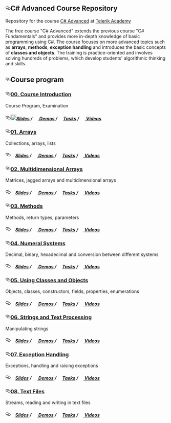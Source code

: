 <article class="markdown-body entry-content" itemprop="text"><h1><a id="user-content-c-advanced-course-repository" class="anchor" href="#c-advanced-course-repository" aria-hidden="true"><svg aria-hidden="true" class="octicon octicon-link" height="16" version="1.1" viewBox="0 0 16 16" width="16"><path fill-rule="evenodd" d="M4 9h1v1H4c-1.5 0-3-1.69-3-3.5S2.55 3 4 3h4c1.45 0 3 1.69 3 3.5 0 1.41-.91 2.72-2 3.25V8.59c.58-.45 1-1.27 1-2.09C10 5.22 8.98 4 8 4H4c-.98 0-2 1.22-2 2.5S3 9 4 9zm9-3h-1v1h1c1 0 2 1.22 2 2.5S13.98 12 13 12H9c-.98 0-2-1.22-2-2.5 0-.83.42-1.64 1-2.09V6.25c-1.09.53-2 1.84-2 3.25C6 11.31 7.55 13 9 13h4c1.45 0 3-1.69 3-3.5S14.5 6 13 6z"></path></svg></a>C# Advanced Course Repository</h1>

<p>Repository for the course <a href="http://telerikacademy.com/Courses/Courses/Details/331">C# Advanced</a> at <a href="http://telerikacademy.com">Telerik Academy</a></p>

<p>The free course "C# Advanced" extends the previous course "C# Fundamentals" and provides more in-depth knowledge of basic programming using C#. The course focuses on more advanced topics such as <strong>arrays</strong>, <strong>methods</strong>, <strong>exception handling</strong> and introduces the basic concepts of <strong>classes and objects</strong>.
The training is practice-oriented and involves solving hundreds of problems, which develop students' algorithmic thinking and skills.</p>

<h2><a id="user-content-course-program" class="anchor" href="#course-program" aria-hidden="true"><svg aria-hidden="true" class="octicon octicon-link" height="16" version="1.1" viewBox="0 0 16 16" width="16"><path fill-rule="evenodd" d="M4 9h1v1H4c-1.5 0-3-1.69-3-3.5S2.55 3 4 3h4c1.45 0 3 1.69 3 3.5 0 1.41-.91 2.72-2 3.25V8.59c.58-.45 1-1.27 1-2.09C10 5.22 8.98 4 8 4H4c-.98 0-2 1.22-2 2.5S3 9 4 9zm9-3h-1v1h1c1 0 2 1.22 2 2.5S13.98 12 13 12H9c-.98 0-2-1.22-2-2.5 0-.83.42-1.64 1-2.09V6.25c-1.09.53-2 1.84-2 3.25C6 11.31 7.55 13 9 13h4c1.45 0 3-1.69 3-3.5S14.5 6 13 6z"></path></svg></a>Course program</h2>

<h3><a id="user-content-00-course-introduction" class="anchor" href="#00-course-introduction" aria-hidden="true"><svg aria-hidden="true" class="octicon octicon-link" height="16" version="1.1" viewBox="0 0 16 16" width="16"><path fill-rule="evenodd" d="M4 9h1v1H4c-1.5 0-3-1.69-3-3.5S2.55 3 4 3h4c1.45 0 3 1.69 3 3.5 0 1.41-.91 2.72-2 3.25V8.59c.58-.45 1-1.27 1-2.09C10 5.22 8.98 4 8 4H4c-.98 0-2 1.22-2 2.5S3 9 4 9zm9-3h-1v1h1c1 0 2 1.22 2 2.5S13.98 12 13 12H9c-.98 0-2-1.22-2-2.5 0-.83.42-1.64 1-2.09V6.25c-1.09.53-2 1.84-2 3.25C6 11.31 7.55 13 9 13h4c1.45 0 3-1.69 3-3.5S14.5 6 13 6z"></path></svg></a><a href="/TelerikAcademy/CSharp-Part-2/blob/master/Topics/00.%20Course-Intro">00. Course Introduction</a></h3>

<p>Course Program, Examination</p>

<h5><a id="user-content-slides---demos--tasks---videos" class="anchor" href="#slides---demos--tasks---videos" aria-hidden="true"><svg aria-hidden="true" class="octicon octicon-link" height="16" version="1.1" viewBox="0 0 16 16" width="16"><path fill-rule="evenodd" d="M4 9h1v1H4c-1.5 0-3-1.69-3-3.5S2.55 3 4 3h4c1.45 0 3 1.69 3 3.5 0 1.41-.91 2.72-2 3.25V8.59c.58-.45 1-1.27 1-2.09C10 5.22 8.98 4 8 4H4c-.98 0-2 1.22-2 2.5S3 9 4 9zm9-3h-1v1h1c1 0 2 1.22 2 2.5S13.98 12 13 12H9c-.98 0-2-1.22-2-2.5 0-.83.42-1.64 1-2.09V6.25c-1.09.53-2 1.84-2 3.25C6 11.31 7.55 13 9 13h4c1.45 0 3-1.69 3-3.5S14.5 6 13 6z"></path></svg></a><a href="https://rawgit.com/TelerikAcademy/CSharp-Part-2/master/Topics/00.%20Course-Intro/slides/index.html"><img src="https://raw.githubusercontent.com/TelerikAcademy/Common/master/icons/presentation.png" height="18" style="max-width:100%;">Slides</a> / <a href="https://github.com/TelerikAcademy/CSharp-Part-2/blob/master/Topics/00.%20Course-Intro/demos"><img src="https://raw.githubusercontent.com/TelerikAcademy/Common/master/icons/code.png" height="15" style="max-width:100%;"> Demos</a> / <a href="https://github.com/TelerikAcademy/CSharp-Part-2/blob/master/Topics/00.%20Course-Intro/homework"><img src="https://raw.githubusercontent.com/TelerikAcademy/Common/master/icons/homework.png" height="15" style="max-width:100%;">Tasks</a> / <a href="https://github.com/TelerikAcademy/CSharp-Part-2/blob/master/Topics/00.%20Course-Intro/VIDEOS.md"><img src="https://raw.githubusercontent.com/TelerikAcademy/Common/master/icons/video.png" height="15" style="max-width:100%;"> Videos</a></h5>

<h3><a id="user-content-01-arrays" class="anchor" href="#01-arrays" aria-hidden="true"><svg aria-hidden="true" class="octicon octicon-link" height="16" version="1.1" viewBox="0 0 16 16" width="16"><path fill-rule="evenodd" d="M4 9h1v1H4c-1.5 0-3-1.69-3-3.5S2.55 3 4 3h4c1.45 0 3 1.69 3 3.5 0 1.41-.91 2.72-2 3.25V8.59c.58-.45 1-1.27 1-2.09C10 5.22 8.98 4 8 4H4c-.98 0-2 1.22-2 2.5S3 9 4 9zm9-3h-1v1h1c1 0 2 1.22 2 2.5S13.98 12 13 12H9c-.98 0-2-1.22-2-2.5 0-.83.42-1.64 1-2.09V6.25c-1.09.53-2 1.84-2 3.25C6 11.31 7.55 13 9 13h4c1.45 0 3-1.69 3-3.5S14.5 6 13 6z"></path></svg></a><a href="https://github.com/TelerikAcademy/CSharp-Part-2/blob/master/Topics/01.%20Arrays">01. Arrays</a></h3>

<p>Collections, arrays, lists</p>

<h5><a id="user-content-slides---demos--tasks---videos-1" class="anchor" href="#slides---demos--tasks---videos-1" aria-hidden="true"><svg aria-hidden="true" class="octicon octicon-link" height="16" version="1.1" viewBox="0 0 16 16" width="16"><path fill-rule="evenodd" d="M4 9h1v1H4c-1.5 0-3-1.69-3-3.5S2.55 3 4 3h4c1.45 0 3 1.69 3 3.5 0 1.41-.91 2.72-2 3.25V8.59c.58-.45 1-1.27 1-2.09C10 5.22 8.98 4 8 4H4c-.98 0-2 1.22-2 2.5S3 9 4 9zm9-3h-1v1h1c1 0 2 1.22 2 2.5S13.98 12 13 12H9c-.98 0-2-1.22-2-2.5 0-.83.42-1.64 1-2.09V6.25c-1.09.53-2 1.84-2 3.25C6 11.31 7.55 13 9 13h4c1.45 0 3-1.69 3-3.5S14.5 6 13 6z"></path></svg></a><a href="https://rawgit.com/TelerikAcademy/CSharp-Part-2/master/Topics/01.%20Arrays/slides/index.html"><img src="https://raw.githubusercontent.com/TelerikAcademy/Common/master/icons/presentation.png" height="15" style="max-width:100%;">Slides</a> / <a href="https://github.com/TelerikAcademy/CSharp-Part-2/blob/master/Topics/01.%20Arrays/demos"><img src="https://raw.githubusercontent.com/TelerikAcademy/Common/master/icons/code.png" height="15" style="max-width:100%;"> Demos</a> / <a href="https://github.com/TelerikAcademy/CSharp-Part-2/blob/master/Topics/01.%20Arrays/homework"><img src="https://raw.githubusercontent.com/TelerikAcademy/Common/master/icons/homework.png" height="15" style="max-width:100%;">Tasks</a> / <a href="https://github.com/TelerikAcademy/CSharp-Part-2/blob/master/Topics/01.%20Arrays/VIDEOS.md"><img src="https://raw.githubusercontent.com/TelerikAcademy/Common/master/icons/video.png" height="13" style="max-width:100%;"> Videos</a></h5>

<h3><a id="user-content-02-multidimensional-arrays" class="anchor" href="#02-multidimensional-arrays" aria-hidden="true"><svg aria-hidden="true" class="octicon octicon-link" height="16" version="1.1" viewBox="0 0 16 16" width="16"><path fill-rule="evenodd" d="M4 9h1v1H4c-1.5 0-3-1.69-3-3.5S2.55 3 4 3h4c1.45 0 3 1.69 3 3.5 0 1.41-.91 2.72-2 3.25V8.59c.58-.45 1-1.27 1-2.09C10 5.22 8.98 4 8 4H4c-.98 0-2 1.22-2 2.5S3 9 4 9zm9-3h-1v1h1c1 0 2 1.22 2 2.5S13.98 12 13 12H9c-.98 0-2-1.22-2-2.5 0-.83.42-1.64 1-2.09V6.25c-1.09.53-2 1.84-2 3.25C6 11.31 7.55 13 9 13h4c1.45 0 3-1.69 3-3.5S14.5 6 13 6z"></path></svg></a><a href="https://github.com/TelerikAcademy/CSharp-Part-2/blob/master/Topics/02.%20Multidimensional-Arrays">02. Multidimensional Arrays</a></h3>

<p>Matrices, jagged arrays and multidimensional arrays</p>

<h5><a id="user-content-slides---demos--tasks---videos-2" class="anchor" href="#slides---demos--tasks---videos-2" aria-hidden="true"><svg aria-hidden="true" class="octicon octicon-link" height="16" version="1.1" viewBox="0 0 16 16" width="16"><path fill-rule="evenodd" d="M4 9h1v1H4c-1.5 0-3-1.69-3-3.5S2.55 3 4 3h4c1.45 0 3 1.69 3 3.5 0 1.41-.91 2.72-2 3.25V8.59c.58-.45 1-1.27 1-2.09C10 5.22 8.98 4 8 4H4c-.98 0-2 1.22-2 2.5S3 9 4 9zm9-3h-1v1h1c1 0 2 1.22 2 2.5S13.98 12 13 12H9c-.98 0-2-1.22-2-2.5 0-.83.42-1.64 1-2.09V6.25c-1.09.53-2 1.84-2 3.25C6 11.31 7.55 13 9 13h4c1.45 0 3-1.69 3-3.5S14.5 6 13 6z"></path></svg></a><a href="https://rawgit.com/TelerikAcademy/CSharp-Part-2/master/Topics/02.%20Multidimensional-Arrays/slides/index.html"><img src="https://raw.githubusercontent.com/TelerikAcademy/Common/master/icons/presentation.png" height="15" style="max-width:100%;">Slides</a> / <a href="/TelerikAcademy/CSharp-Part-2/blob/master/Topics/02.%20Multidimensional-Arrays/demos"><img src="https://raw.githubusercontent.com/TelerikAcademy/Common/master/icons/code.png" height="15" style="max-width:100%;"> Demos</a> / <a href="https://github.com/TelerikAcademy/CSharp-Part-2/blob/master/Topics/02.%20Multidimensional-Arrays/homework"><img src="https://raw.githubusercontent.com/TelerikAcademy/Common/master/icons/homework.png" height="15" style="max-width:100%;">Tasks</a> / <a href="https://github.com/TelerikAcademy/CSharp-Part-2/blob/master/Topics/02.%20Multidimensional-Arrays/VIDEOS.md"><img src="https://raw.githubusercontent.com/TelerikAcademy/Common/master/icons/video.png" height="13" style="max-width:100%;"> Videos</a></h5>

<h3><a id="user-content-03-methods" class="anchor" href="#03-methods" aria-hidden="true"><svg aria-hidden="true" class="octicon octicon-link" height="16" version="1.1" viewBox="0 0 16 16" width="16"><path fill-rule="evenodd" d="M4 9h1v1H4c-1.5 0-3-1.69-3-3.5S2.55 3 4 3h4c1.45 0 3 1.69 3 3.5 0 1.41-.91 2.72-2 3.25V8.59c.58-.45 1-1.27 1-2.09C10 5.22 8.98 4 8 4H4c-.98 0-2 1.22-2 2.5S3 9 4 9zm9-3h-1v1h1c1 0 2 1.22 2 2.5S13.98 12 13 12H9c-.98 0-2-1.22-2-2.5 0-.83.42-1.64 1-2.09V6.25c-1.09.53-2 1.84-2 3.25C6 11.31 7.55 13 9 13h4c1.45 0 3-1.69 3-3.5S14.5 6 13 6z"></path></svg></a><a href="https://github.com/TelerikAcademy/CSharp-Part-2/blob/master/Topics/03.%20Methods">03. Methods</a></h3>

<p>Methods, return types, parameters</p>

<h5><a id="user-content-slides---demos--tasks---videos-3" class="anchor" href="#slides---demos--tasks---videos-3" aria-hidden="true"><svg aria-hidden="true" class="octicon octicon-link" height="16" version="1.1" viewBox="0 0 16 16" width="16"><path fill-rule="evenodd" d="M4 9h1v1H4c-1.5 0-3-1.69-3-3.5S2.55 3 4 3h4c1.45 0 3 1.69 3 3.5 0 1.41-.91 2.72-2 3.25V8.59c.58-.45 1-1.27 1-2.09C10 5.22 8.98 4 8 4H4c-.98 0-2 1.22-2 2.5S3 9 4 9zm9-3h-1v1h1c1 0 2 1.22 2 2.5S13.98 12 13 12H9c-.98 0-2-1.22-2-2.5 0-.83.42-1.64 1-2.09V6.25c-1.09.53-2 1.84-2 3.25C6 11.31 7.55 13 9 13h4c1.45 0 3-1.69 3-3.5S14.5 6 13 6z"></path></svg></a><a href="https://rawgit.com/TelerikAcademy/CSharp-Part-2/master/Topics/03.%20Methods/slides/index.html"><img src="https://raw.githubusercontent.com/TelerikAcademy/Common/master/icons/presentation.png" height="15" style="max-width:100%;">Slides</a> / <a href="https://github.com/TelerikAcademy/CSharp-Part-2/blob/master/Topics/03.%20Methods/demos"><img src="https://raw.githubusercontent.com/TelerikAcademy/Common/master/icons/code.png" height="15" style="max-width:100%;"> Demos</a> / <a href="https://github.com/TelerikAcademy/CSharp-Part-2/blob/master/Topics/03.%20Methods/homework"><img src="https://raw.githubusercontent.com/TelerikAcademy/Common/master/icons/homework.png" height="15" style="max-width:100%;">Tasks</a> / <a href="https://github.com/TelerikAcademy/CSharp-Part-2/blob/master/Topics/03.%20Methods/VIDEOS.md"><img src="https://raw.githubusercontent.com/TelerikAcademy/Common/master/icons/video.png" height="13" style="max-width:100%;"> Videos</a></h5>

<h3><a id="user-content-04-numeral-systems" class="anchor" href="#04-numeral-systems" aria-hidden="true"><svg aria-hidden="true" class="octicon octicon-link" height="16" version="1.1" viewBox="0 0 16 16" width="16"><path fill-rule="evenodd" d="M4 9h1v1H4c-1.5 0-3-1.69-3-3.5S2.55 3 4 3h4c1.45 0 3 1.69 3 3.5 0 1.41-.91 2.72-2 3.25V8.59c.58-.45 1-1.27 1-2.09C10 5.22 8.98 4 8 4H4c-.98 0-2 1.22-2 2.5S3 9 4 9zm9-3h-1v1h1c1 0 2 1.22 2 2.5S13.98 12 13 12H9c-.98 0-2-1.22-2-2.5 0-.83.42-1.64 1-2.09V6.25c-1.09.53-2 1.84-2 3.25C6 11.31 7.55 13 9 13h4c1.45 0 3-1.69 3-3.5S14.5 6 13 6z"></path></svg></a><a href="/TelerikAcademy/CSharp-Part-2/blob/master/Topics/04.%20Numeral-Systems">04. Numeral Systems</a></h3>

<p>Decimal, binary, hexadecimal and conversion between different systems</p>

<h5><a id="user-content-slides---demos--tasks---videos-4" class="anchor" href="#slides---demos--tasks---videos-4" aria-hidden="true"><svg aria-hidden="true" class="octicon octicon-link" height="16" version="1.1" viewBox="0 0 16 16" width="16"><path fill-rule="evenodd" d="M4 9h1v1H4c-1.5 0-3-1.69-3-3.5S2.55 3 4 3h4c1.45 0 3 1.69 3 3.5 0 1.41-.91 2.72-2 3.25V8.59c.58-.45 1-1.27 1-2.09C10 5.22 8.98 4 8 4H4c-.98 0-2 1.22-2 2.5S3 9 4 9zm9-3h-1v1h1c1 0 2 1.22 2 2.5S13.98 12 13 12H9c-.98 0-2-1.22-2-2.5 0-.83.42-1.64 1-2.09V6.25c-1.09.53-2 1.84-2 3.25C6 11.31 7.55 13 9 13h4c1.45 0 3-1.69 3-3.5S14.5 6 13 6z"></path></svg></a><a href="https://rawgit.com/TelerikAcademy/CSharp-Part-2/master/Topics/04.%20Numeral-Systems/slides/index.html"><img src="https://raw.githubusercontent.com/TelerikAcademy/Common/master/icons/presentation.png" height="15" style="max-width:100%;">Slides</a> / <a href="https://github.com/TelerikAcademy/CSharp-Part-2/blob/master/Topics/04.%20Numeral-Systems/demos"><img src="https://raw.githubusercontent.com/TelerikAcademy/Common/master/icons/code.png" height="15" style="max-width:100%;"> Demos</a> / <a href="https://github.com/TelerikAcademy/CSharp-Part-2/blob/master/Topics/04.%20Numeral-Systems/homework"><img src="https://raw.githubusercontent.com/TelerikAcademy/Common/master/icons/homework.png" height="15" style="max-width:100%;">Tasks</a> / <a href="https://github.com/TelerikAcademy/CSharp-Part-2/blob/master/Topics/04.%20Numeral-Systems/VIDEOS.md"><img src="https://raw.githubusercontent.com/TelerikAcademy/Common/master/icons/video.png" height="13" style="max-width:100%;"> Videos</a></h5>

<h3><a id="user-content-05-using-classes-and-objects" class="anchor" href="#05-using-classes-and-objects" aria-hidden="true"><svg aria-hidden="true" class="octicon octicon-link" height="16" version="1.1" viewBox="0 0 16 16" width="16"><path fill-rule="evenodd" d="M4 9h1v1H4c-1.5 0-3-1.69-3-3.5S2.55 3 4 3h4c1.45 0 3 1.69 3 3.5 0 1.41-.91 2.72-2 3.25V8.59c.58-.45 1-1.27 1-2.09C10 5.22 8.98 4 8 4H4c-.98 0-2 1.22-2 2.5S3 9 4 9zm9-3h-1v1h1c1 0 2 1.22 2 2.5S13.98 12 13 12H9c-.98 0-2-1.22-2-2.5 0-.83.42-1.64 1-2.09V6.25c-1.09.53-2 1.84-2 3.25C6 11.31 7.55 13 9 13h4c1.45 0 3-1.69 3-3.5S14.5 6 13 6z"></path></svg></a><a href="https://github.com/TelerikAcademy/CSharp-Part-2/blob/master/Topics/05.%20Using-Classes-and-Objects">05. Using Classes and Objects</a></h3>

<p>Objects, classes, constructors, fields, properties, enumerations</p>

<h5><a id="user-content-slides---demos--tasks---videos-5" class="anchor" href="#slides---demos--tasks---videos-5" aria-hidden="true"><svg aria-hidden="true" class="octicon octicon-link" height="16" version="1.1" viewBox="0 0 16 16" width="16"><path fill-rule="evenodd" d="M4 9h1v1H4c-1.5 0-3-1.69-3-3.5S2.55 3 4 3h4c1.45 0 3 1.69 3 3.5 0 1.41-.91 2.72-2 3.25V8.59c.58-.45 1-1.27 1-2.09C10 5.22 8.98 4 8 4H4c-.98 0-2 1.22-2 2.5S3 9 4 9zm9-3h-1v1h1c1 0 2 1.22 2 2.5S13.98 12 13 12H9c-.98 0-2-1.22-2-2.5 0-.83.42-1.64 1-2.09V6.25c-1.09.53-2 1.84-2 3.25C6 11.31 7.55 13 9 13h4c1.45 0 3-1.69 3-3.5S14.5 6 13 6z"></path></svg></a><a href="https://rawgit.com/TelerikAcademy/CSharp-Part-2/master/Topics/05.%20Using-Classes-and-Objects/slides/index.html"><img src="https://raw.githubusercontent.com/TelerikAcademy/Common/master/icons/presentation.png" height="15" style="max-width:100%;">Slides</a> / <a href="/TelerikAcademy/CSharp-Part-2/blob/master/Topics/05.%20Using-Classes-and-Objects/demos"><img src="https://raw.githubusercontent.com/TelerikAcademy/Common/master/icons/code.png" height="15" style="max-width:100%;"> Demos</a> / <a href="https://github.com/TelerikAcademy/CSharp-Part-2/blob/master/Topics/05.%20Using-Classes-and-Objects/homework"><img src="https://raw.githubusercontent.com/TelerikAcademy/Common/master/icons/homework.png" height="15" style="max-width:100%;">Tasks</a> / <a href="https://github.com/TelerikAcademy/CSharp-Part-2/blob/master/Topics/05.%20Using-Classes-and-Objects/VIDEOS.md"><img src="https://raw.githubusercontent.com/TelerikAcademy/Common/master/icons/video.png" height="13" style="max-width:100%;"> Videos</a></h5>

<h3><a id="user-content-06-strings-and-text-processing" class="anchor" href="#06-strings-and-text-processing" aria-hidden="true"><svg aria-hidden="true" class="octicon octicon-link" height="16" version="1.1" viewBox="0 0 16 16" width="16"><path fill-rule="evenodd" d="M4 9h1v1H4c-1.5 0-3-1.69-3-3.5S2.55 3 4 3h4c1.45 0 3 1.69 3 3.5 0 1.41-.91 2.72-2 3.25V8.59c.58-.45 1-1.27 1-2.09C10 5.22 8.98 4 8 4H4c-.98 0-2 1.22-2 2.5S3 9 4 9zm9-3h-1v1h1c1 0 2 1.22 2 2.5S13.98 12 13 12H9c-.98 0-2-1.22-2-2.5 0-.83.42-1.64 1-2.09V6.25c-1.09.53-2 1.84-2 3.25C6 11.31 7.55 13 9 13h4c1.45 0 3-1.69 3-3.5S14.5 6 13 6z"></path></svg></a><a href="https://github.com/TelerikAcademy/CSharp-Part-2/blob/master/Topics/06.%20Strings-and-Text-Processing">06. Strings and Text Processing</a></h3>

<p>Manipulating strings</p>

<h5><a id="user-content-slides---demos--tasks---videos-6" class="anchor" href="#slides---demos--tasks---videos-6" aria-hidden="true"><svg aria-hidden="true" class="octicon octicon-link" height="16" version="1.1" viewBox="0 0 16 16" width="16"><path fill-rule="evenodd" d="M4 9h1v1H4c-1.5 0-3-1.69-3-3.5S2.55 3 4 3h4c1.45 0 3 1.69 3 3.5 0 1.41-.91 2.72-2 3.25V8.59c.58-.45 1-1.27 1-2.09C10 5.22 8.98 4 8 4H4c-.98 0-2 1.22-2 2.5S3 9 4 9zm9-3h-1v1h1c1 0 2 1.22 2 2.5S13.98 12 13 12H9c-.98 0-2-1.22-2-2.5 0-.83.42-1.64 1-2.09V6.25c-1.09.53-2 1.84-2 3.25C6 11.31 7.55 13 9 13h4c1.45 0 3-1.69 3-3.5S14.5 6 13 6z"></path></svg></a><a href="https://rawgit.com/TelerikAcademy/CSharp-Part-2/master/Topics/06.%20Strings-and-Text-Processing/slides/index.html"><img src="https://raw.githubusercontent.com/TelerikAcademy/Common/master/icons/presentation.png" height="15" style="max-width:100%;">Slides</a> / <a href="https://github.com/TelerikAcademy/CSharp-Part-2/blob/master/Topics/06.%20Strings-and-Text-Processing/demos"><img src="https://raw.githubusercontent.com/TelerikAcademy/Common/master/icons/code.png" height="15" style="max-width:100%;"> Demos</a> / <a href="https://github.com/TelerikAcademy/CSharp-Part-2/blob/master/Topics/06.%20Strings-and-Text-Processing/homework"><img src="https://raw.githubusercontent.com/TelerikAcademy/Common/master/icons/homework.png" height="15" style="max-width:100%;">Tasks</a> / <a href="https://github.com/TelerikAcademy/CSharp-Part-2/blob/master/Topics/06.%20Strings-and-Text-Processing/VIDEOS.md"><img src="https://raw.githubusercontent.com/TelerikAcademy/Common/master/icons/video.png" height="13" style="max-width:100%;"> Videos</a></h5>

<h3><a id="user-content-07-exception-handling" class="anchor" href="#07-exception-handling" aria-hidden="true"><svg aria-hidden="true" class="octicon octicon-link" height="16" version="1.1" viewBox="0 0 16 16" width="16"><path fill-rule="evenodd" d="M4 9h1v1H4c-1.5 0-3-1.69-3-3.5S2.55 3 4 3h4c1.45 0 3 1.69 3 3.5 0 1.41-.91 2.72-2 3.25V8.59c.58-.45 1-1.27 1-2.09C10 5.22 8.98 4 8 4H4c-.98 0-2 1.22-2 2.5S3 9 4 9zm9-3h-1v1h1c1 0 2 1.22 2 2.5S13.98 12 13 12H9c-.98 0-2-1.22-2-2.5 0-.83.42-1.64 1-2.09V6.25c-1.09.53-2 1.84-2 3.25C6 11.31 7.55 13 9 13h4c1.45 0 3-1.69 3-3.5S14.5 6 13 6z"></path></svg></a><a href="https://github.com/TelerikAcademy/CSharp-Part-2/blob/master/Topics/07.%20Exception-Handling">07. Exception Handling</a></h3>

<p>Exceptions, handling and raising exceptions</p>

<h5><a id="user-content-slides---demos--tasks---videos-7" class="anchor" href="#slides---demos--tasks---videos-7" aria-hidden="true"><svg aria-hidden="true" class="octicon octicon-link" height="16" version="1.1" viewBox="0 0 16 16" width="16"><path fill-rule="evenodd" d="M4 9h1v1H4c-1.5 0-3-1.69-3-3.5S2.55 3 4 3h4c1.45 0 3 1.69 3 3.5 0 1.41-.91 2.72-2 3.25V8.59c.58-.45 1-1.27 1-2.09C10 5.22 8.98 4 8 4H4c-.98 0-2 1.22-2 2.5S3 9 4 9zm9-3h-1v1h1c1 0 2 1.22 2 2.5S13.98 12 13 12H9c-.98 0-2-1.22-2-2.5 0-.83.42-1.64 1-2.09V6.25c-1.09.53-2 1.84-2 3.25C6 11.31 7.55 13 9 13h4c1.45 0 3-1.69 3-3.5S14.5 6 13 6z"></path></svg></a><a href="/TelerikAcademy/CSharp-Part-2/blob/master/Topics/07.%20Exception-Handling/slides"><img src="https://raw.githubusercontent.com/TelerikAcademy/Common/master/icons/presentation.png" height="15" style="max-width:100%;">Slides</a> / <a href="https://github.com/TelerikAcademy/CSharp-Part-2/blob/master/Topics/07.%20Exception-Handling/demos"><img src="https://raw.githubusercontent.com/TelerikAcademy/Common/master/icons/code.png" height="15" style="max-width:100%;"> Demos</a> / <a href="https://github.com/TelerikAcademy/CSharp-Part-2/blob/master/Topics/07.%20Exception-Handling/homework"><img src="https://raw.githubusercontent.com/TelerikAcademy/Common/master/icons/homework.png" height="15" style="max-width:100%;">Tasks</a> / <a href="https://github.com/TelerikAcademy/CSharp-Part-2/blob/master/Topics/07.%20Exception-Handling/VIDEOS.md"><img src="https://raw.githubusercontent.com/TelerikAcademy/Common/master/icons/video.png" height="13" style="max-width:100%;"> Videos</a></h5>

<h3><a id="user-content-08-text-files" class="anchor" href="#08-text-files" aria-hidden="true"><svg aria-hidden="true" class="octicon octicon-link" height="16" version="1.1" viewBox="0 0 16 16" width="16"><path fill-rule="evenodd" d="M4 9h1v1H4c-1.5 0-3-1.69-3-3.5S2.55 3 4 3h4c1.45 0 3 1.69 3 3.5 0 1.41-.91 2.72-2 3.25V8.59c.58-.45 1-1.27 1-2.09C10 5.22 8.98 4 8 4H4c-.98 0-2 1.22-2 2.5S3 9 4 9zm9-3h-1v1h1c1 0 2 1.22 2 2.5S13.98 12 13 12H9c-.98 0-2-1.22-2-2.5 0-.83.42-1.64 1-2.09V6.25c-1.09.53-2 1.84-2 3.25C6 11.31 7.55 13 9 13h4c1.45 0 3-1.69 3-3.5S14.5 6 13 6z"></path></svg></a><a href="https://github.com/TelerikAcademy/CSharp-Part-2/blob/master/Topics/08.%20Text-Files">08. Text Files</a></h3>

<p>Streams, reading and writing in text files</p>

<h5><a id="user-content-slides---demos--tasks---videos-8" class="anchor" href="#slides---demos--tasks---videos-8" aria-hidden="true"><svg aria-hidden="true" class="octicon octicon-link" height="16" version="1.1" viewBox="0 0 16 16" width="16"><path fill-rule="evenodd" d="M4 9h1v1H4c-1.5 0-3-1.69-3-3.5S2.55 3 4 3h4c1.45 0 3 1.69 3 3.5 0 1.41-.91 2.72-2 3.25V8.59c.58-.45 1-1.27 1-2.09C10 5.22 8.98 4 8 4H4c-.98 0-2 1.22-2 2.5S3 9 4 9zm9-3h-1v1h1c1 0 2 1.22 2 2.5S13.98 12 13 12H9c-.98 0-2-1.22-2-2.5 0-.83.42-1.64 1-2.09V6.25c-1.09.53-2 1.84-2 3.25C6 11.31 7.55 13 9 13h4c1.45 0 3-1.69 3-3.5S14.5 6 13 6z"></path></svg></a><a href="/TelerikAcademy/CSharp-Part-2/blob/master/Topics/08.%20Text-Files/slides"><img src="https://raw.githubusercontent.com/TelerikAcademy/Common/master/icons/presentation.png" height="15" style="max-width:100%;">Slides</a> / <a href="https://github.com/TelerikAcademy/CSharp-Part-2/blob/master/Topics/08.%20Text-Files/demos"><img src="https://raw.githubusercontent.com/TelerikAcademy/Common/master/icons/code.png" height="15" style="max-width:100%;"> Demos</a> / <a href="https://github.com/TelerikAcademy/CSharp-Part-2/blob/master/Topics/08.%20Text-Files/homework"><img src="https://raw.githubusercontent.com/TelerikAcademy/Common/master/icons/homework.png" height="15" style="max-width:100%;">Tasks</a> / <a href="https://github.com/TelerikAcademy/CSharp-Part-2/blob/master/Topics/08.%20Text-Files/VIDEOS.md"><img src="https://raw.githubusercontent.com/TelerikAcademy/Common/master/icons/video.png" height="13" style="max-width:100%;"> Videos</a></h5>
</article>